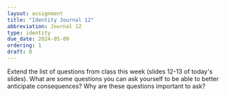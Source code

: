 ```yaml
---
layout: assignment
title: "Identity Journal 12"
abbreviation: Journal 12
type: identity
due_date: 2024-05-09
ordering: 1
draft: 0
---
```


Extend the list of questions from class this week (slides 12-13 of today's slides). What are some questions you can ask yourself to be able to better anticipate consequences? Why are these questions important to ask?
